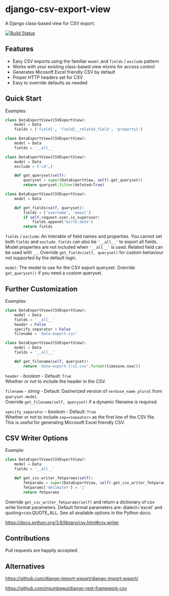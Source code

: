 # django-csv-export-view

A Django class-based view for CSV export.

[![Build Status](https://travis-ci.org/benkonrath/django-csv-export-view.svg?branch=master)](https://travis-ci.org/benkonrath/django-csv-export-view)

## Features

* Easy CSV exports using the familiar `model` and `fields` / `exclude` pattern
* Works with your existing class-based view mixins for access control
* Generates Micosoft Excel friendly CSV by default
* Proper HTTP headers set for CSV
* Easy to override defaults as needed

## Quick Start

Examples:
```python
class DataExportView(CSVExportView):
    model = Data
    fields = ('field1', 'field2__related_field', 'property1')

class DataExportView(CSVExportView):
    model = Data
    fields = '__all__'

class DataExportView(CSVExportView):
    model = Data
    exclude = ('id',)

    def get_queryset(self):
        queryset = super(DataExportView, self).get_queryset()
        return queryset.filter(deleted=True)

class DataExportView(CSVExportView):
    model = Data

    def get_fields(self, queryset):
        fields = ['username', 'email']
        if self.request.user.is_superuser:
            fields.append('birth_date')
        return fields
```

`fields` / `exclude`: An interable of field names and properties. You cannot set both `fields` and `exclude`.
`fields` can also be `'__all__'` to export all fields. Model properties are not included when `'__all__'` is used.
Related field can be used with `__`. Override `get_fields(self, queryset)` for custom behaviour not supported by the
default logic.

`model`: The model to use for the CSV export queryset. Override `get_queryset()` if you need a custom queryset.

## Further Customization

Examples:
```python
class DataExportView(CSVExportView):
    model = Data
    fields = '__all__'
    header = False
    specify_separator = False
    filename = 'data-export.csv'

class DataExportView(CSVExportView):
    model = Data
    fields = '__all__'

    def get_filename(self, queryset):
        return 'data-export-{!s}.csv'.format(timezone.now())
```

`header` - *boolean* - Default: `True`  
Whether or not to include the header in the CSV.

`filename` - *string* - Default: Dasherized version of `verbose_name_plural` from `queryset.model`.  
Override `get_filename(self, queryset)` if a dynamic filename is required.

`specify_separator` - *boolean* - Default: `True`  
Whether or not to include `sep=<sepaator>` as the first line of the CSV file. This is useful for generating Microsoft
Excel friendly CSV.

## CSV Writer Options

Example:
```python
class DataExportView(CSVExportView):
    model = Data
    fields = '__all__'

    def get_csv_writer_fmtparams(self):
        fmtparams = super(DataExportView, self).get_csv_writer_fmtparams()
        fmtparams['delimiter'] = '|'
        return fmtparams
```

Override `get_csv_writer_fmtparams(self)` and return a dictionary of csv write format parameters. Default format
parameters are: dialect='excel' and quoting=csv.QUOTE_ALL. See all available options in the Python docs:

https://docs.python.org/3.6/library/csv.html#csv.writer

## Contributions

Pull requests are happily accepted.

## Alternatives

https://github.com/django-import-export/django-import-export/

https://github.com/mjumbewu/django-rest-framework-csv
